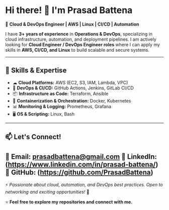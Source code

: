 # Hi there! 👋 I'm Prasad Battena

🚀 **Cloud & DevOps Engineer | AWS | Linux | CI/CD | Automation**  

I have **3+ years of experience** in **Operations & DevOps**, specializing in cloud infrastructure, automation, and deployment pipelines. I am actively looking for **Cloud Engineer / DevOps Engineer roles** where I can apply my skills in **AWS, CI/CD, and Linux** to build scalable and secure systems.  

---

## 🔹 **Skills & Expertise**  
- ☁ **Cloud Platforms:** AWS (EC2, S3, IAM, Lambda, VPC)  
- 🔄 **DevOps & CI/CD:** GitHub Actions, Jenkins, GitLab CI/CD  
- 📦 **Infrastructure as Code:** Terraform, Ansible  
- 🐳 **Containerization & Orchestration:** Docker, Kubernetes  
- 📊 **Monitoring & Logging:** Prometheus, Grafana  
- 🖥 **OS & Scripting:** Linux, Bash
  
---

## 📫 **Let's Connect!**  
📧 **Email:** prasadbattena@gmail.com
🔗 **LinkedIn:** (https://www.linkedin.com/in/prasad-battena/)  
🔗 **GitHub:** (https://github.com/PrasadBattena)  
---
⚡ *Passionate about cloud, automation, and DevOps best practices. Open to networking and exciting opportunities!* 🚀  
 

⭐ **Feel free to explore my repositories and connect with me.**  


<!---
PrasadBattena/PrasadBattena is a ✨ special ✨ repository because its `README.md` (this file) appears on your GitHub profile.
You can click the Preview link to take a look at your changes.
--->
